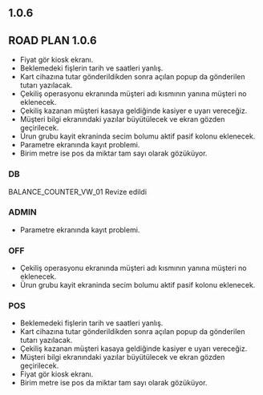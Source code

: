 ## 1.0.6
## ROAD PLAN 1.0.6
- Fiyat gör kiosk ekranı.
- Beklemedeki fişlerin tarih ve saatleri yanlış.
- Kart cihazına tutar gönderildikden sonra açılan popup da gönderilen tutarı yazılacak.
- Çekiliş operasyonu ekranında müşteri adı kısmının yanına müşteri no eklenecek.
- Çekiliş kazanan müşteri kasaya geldiğinde kasiyer e uyarı vereceğiz.
- Müşteri bilgi ekranındaki yazılar büyütülecek ve ekran gözden geçirilecek.
- Ürun grubu kayit ekraninda secim bolumu aktif pasif kolonu eklenecek.
- Parametre ekranında kayıt problemi.
- Birim metre ise pos da miktar tam sayı olarak gözüküyor.
### DB
BALANCE_COUNTER_VW_01 Revize edildi
### ADMIN
- Parametre ekranında kayıt problemi.
### OFF
- Çekiliş operasyonu ekranında müşteri adı kısmının yanına müşteri no eklenecek.
- Ürun grubu kayit ekraninda secim bolumu aktif pasif kolonu eklenecek.
### POS
- Beklemedeki fişlerin tarih ve saatleri yanlış.
- Kart cihazına tutar gönderildikden sonra açılan popup da gönderilen tutarı yazılacak.
- Çekiliş kazanan müşteri kasaya geldiğinde kasiyer e uyarı vereceğiz.
- Müşteri bilgi ekranındaki yazılar büyütülecek ve ekran gözden geçirilecek.
- Fiyat gör kiosk ekranı.
- Birim metre ise pos da miktar tam sayı olarak gözüküyor.